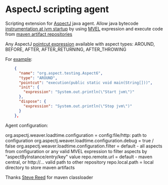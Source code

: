 AspectJ scripting agent
=================

Scripting extension for [AspectJ][1] java agent. Allow java bytecode [instrumentation at jvm startup][2] by using [MVEL][3] expression and execute code from [maven artifact repositories][4]

Any AspectJ [pointcut expression][5] available with aspect types: AROUND, BEFORE, AFTER, AFTER_RETURNING, AFTER_THROWING

For [example][6]:

```json
    {
      "name": "org.aspect.testing.Aspect6",
      "type": "AROUND",
      "pointcut": "execution(public static void main(String[]))",
      "init": {
        "expression": "System.out.println(\"Start jvm\")"
      },
      "dispose": {
        "expression": "System.out.println(\"Stop jvm\")"
      }
    },
```

Agent configuration:

org.aspectj.weaver.loadtime.configuration = config:file/http: path to configuration
org.aspectj.weaver.loadtime.configuration.debug = true / false
org.aspectj.weaver.loadtime.configuration.filter = default - all aspects from configuration
                                                   or any valid MVEL expression to filter aspects by "aspectByInstance/entry/key" value
repo.remote.url = default - maven central, 
                  or http://... valid path to other repository 
repo.local.path = local directory to store maven artifacts


Thanks [Steve Reed][7] for maven classloader

[1]: http://en.wikipedia.org/wiki/AspectJ "AspectJ"
[2]: https://eclipse.org/aspectj/doc/next/devguide/ltw.html "AspectJ Load-Time Weaving"
[3]: http://en.wikipedia.org/wiki/MVEL "MVEL expression language"
[4]: http://maven.apache.org/guides/introduction/introduction-to-repositories.html "Artifact Repositories"
[5]: https://eclipse.org/aspectj/doc/released/progguide/semantics-pointcuts.html "Pointcuts: Language Semantics"
[6]: https://github.com/igor-suhorukov/aspectj-scripting/blob/master/aspectj-scripting/src/test/resources/instr.json
[7]: https://github.com/smreed "Steve Reed"
